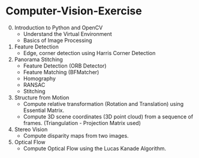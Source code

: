 # Computer-Vision-Exercise

0. Introduction to Python and OpenCV
   - Understand the Virtual Environment
   - Basics of Image Processing
1. Feature Detection
   - Edge, corner detection using Harris Corner Detection
2. Panorama Stitching
   - Feature Detection (ORB Detector)
   - Feature Matching (BFMatcher)
   - Homography
   - RANSAC
   - Stitching
3. Structure from Motion
   - Compute relative transformation (Rotation and Translation) using Essential Matrix.
   - Compute 3D scene coordinates (3D point cloud) from a sequence of frames. (Triangulation - Projection Matrix used)
4. Stereo Vision
   - Compute disparity maps from two images.
5. Optical Flow
   - Compute Optical Flow using the Lucas Kanade Algorithm.
